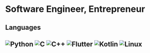 <h1>
	Software Engineer, Entrepreneur
</h1>

<h2>
	Languages

<h2>
<img alt="Python" src ="https://img.shields.io/badge/Python-3776AB.svg?&style=for-the-badge&logo=Python&logoColor=white"/>
<img alt="C" src="https://img.shields.io/badge/C-A8B9CC.svg?&style=for-the-badge&logo=c&logoColor=white"/>
<img alt="C++" src="https://img.shields.io/badge/C++-00599C.svg?&style=for-the-badge&logo=c%2B%2B&logoColor=white"/>

<img alt="Flutter" src="https://img.shields.io/badge/Flutter-02569B.svg?&style=for-the-badge&logo=flutter&logoColor=white"/>

<img alt="Kotlin" src="https://img.shields.io/badge/Kotlin-FF5722.svg?&style=for-the-badge&logo=kotlin&logoColor=white"/>

<img alt="Linux" src="https://img.shields.io/badge/Linux-FCC624.svg?&style=for-the-badge&logo=linux&logoColor=black"/>
